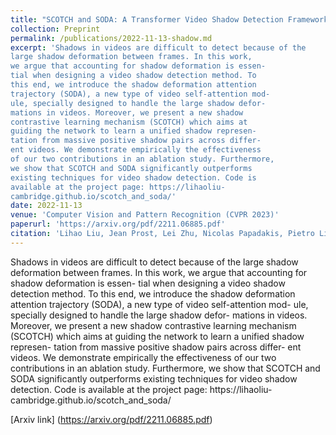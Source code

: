 ```yaml
---
title: "SCOTCH and SODA: A Transformer Video Shadow Detection Framework"
collection: Preprint
permalink: /publications/2022-11-13-shadow.md
excerpt: 'Shadows in videos are difficult to detect because of the
large shadow deformation between frames. In this work,
we argue that accounting for shadow deformation is essen-
tial when designing a video shadow detection method. To
this end, we introduce the shadow deformation attention
trajectory (SODA), a new type of video self-attention mod-
ule, specially designed to handle the large shadow defor-
mations in videos. Moreover, we present a new shadow
contrastive learning mechanism (SCOTCH) which aims at
guiding the network to learn a unified shadow represen-
tation from massive positive shadow pairs across differ-
ent videos. We demonstrate empirically the effectiveness
of our two contributions in an ablation study. Furthermore,
we show that SCOTCH and SODA significantly outperforms
existing techniques for video shadow detection. Code is
available at the project page: https://lihaoliu-
cambridge.github.io/scotch_and_soda/'
date: 2022-11-13
venue: 'Computer Vision and Pattern Recognition (CVPR 2023)'
paperurl: 'https://arxiv.org/pdf/2211.06885.pdf'
citation: 'Lihao Liu, Jean Prost, Lei Zhu, Nicolas Papadakis, Pietro Lio, Carola-Bibiane Schönlieb, Angelica I Aviles-Rivero'
---
```



Shadows in videos are difficult to detect because of the
large shadow deformation between frames. In this work,
we argue that accounting for shadow deformation is essen-
tial when designing a video shadow detection method. To
this end, we introduce the shadow deformation attention
trajectory (SODA), a new type of video self-attention mod-
ule, specially designed to handle the large shadow defor-
mations in videos. Moreover, we present a new shadow
contrastive learning mechanism (SCOTCH) which aims at
guiding the network to learn a unified shadow represen-
tation from massive positive shadow pairs across differ-
ent videos. We demonstrate empirically the effectiveness
of our two contributions in an ablation study. Furthermore,
we show that SCOTCH and SODA significantly outperforms
existing techniques for video shadow detection. Code is
available at the project page: https://lihaoliu-
cambridge.github.io/scotch_and_soda/

[Arxiv link] (https://arxiv.org/pdf/2211.06885.pdf)